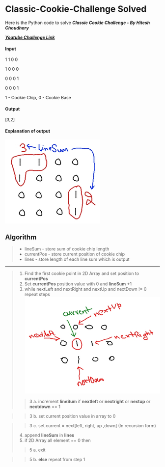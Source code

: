# Classic-Cookie-Challenge Solved

Here is the Python code to solve ***Classic Cookie Challenge - By Hitesh Choudhary***

[***Youtube Challenge Link***](https://www.youtube.com/watch?v=a4Py6rrf2Dk)

#### Input
1 1 0 0

1 0 0 0

0 0 0 1

0 0 0 1

1 - Cookie Chip,
0 - Cookie Base

#### Output
[3,2]

#### Explanation of output
![Explanation example](2.jpg)


## Algorithm

> - lineSum - store sum of cookie chip length
> - currentPos - store current position of cookie chip
> - lines - store length of each line sum which is output
_____________________________________________
> 1. Find the first cookie point in 2D Array and set position to **currentPos**
> 2. Set **currentPos** position value with 0 and **lineSum** +1 
> 3. while nextLeft and nextRight and nextUp and nextDown != 0 repeat steps
![example](1.jpg)
>> 3 a. increment **lineSum** if **nextleft** or **nextright** or **nextup** or **nextdown** == 1

>> 3 b. set current position value in array to 0

>> 3 c. set current = next[left, right, up ,down] (In recursion form)
> 4. append **lineSum** in **lines**
> 5. if 2D Array all element == 0 then
>> 5 a. exit

>> 5 b. **else** repeat from step 1
